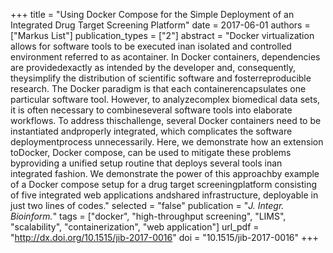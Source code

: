 +++
title = "Using Docker Compose for the Simple Deployment of an Integrated Drug Target Screening Platform"
date = 2017-06-01
authors = ["Markus List"]
publication_types = ["2"]
abstract = "Docker virtualization allows for software tools to be executed inan isolated and controlled environment referred to as acontainer. In Docker containers, dependencies are providedexactly as intended by the developer and, consequently, theysimplify the distribution of scientific software and fosterreproducible research. The Docker paradigm is that each containerencapsulates one particular software tool. However, to analyzecomplex biomedical data sets, it is often necessary to combineseveral software tools into elaborate workflows. To address thischallenge, several Docker containers need to be instantiated andproperly integrated, which complicates the software deploymentprocess unnecessarily. Here, we demonstrate how an extension toDocker, Docker compose, can be used to mitigate these problems byproviding a unified setup routine that deploys several tools inan integrated fashion. We demonstrate the power of this approachby example of a Docker compose setup for a drug target screeningplatform consisting of five integrated web applications andshared infrastructure, deployable in just two lines of codes."
selected = "false"
publication = "*J. Integr. Bioinform.*"
tags = ["docker", "high-throughput screening", "LIMS", "scalability", "containerization", "web application"]
url_pdf = "http://dx.doi.org/10.1515/jib-2017-0016"
doi = "10.1515/jib-2017-0016"
+++

